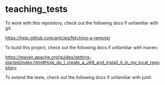# teaching_tests

To work with this repository, check out the following docs if unfamiliar with git:

https://help.github.com/articles/fetching-a-remote/


To build this project, check out the following docs if unfamiliar with maven:

https://maven.apache.org/guides/getting-started/index.html#How_do_I_create_a_JAR_and_install_it_in_my_local_repository


To extend the tests, check out the following docs if unfamiliar with junit:
